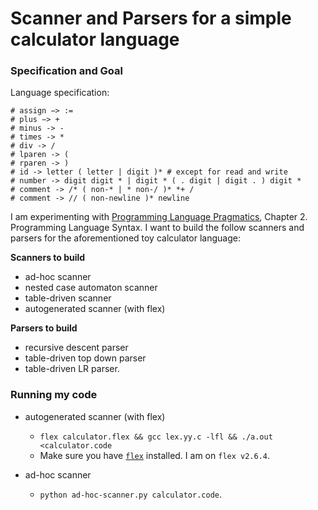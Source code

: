 # Scanner and Parsers for a simple calculator language

### Specification and Goal
Language specification:
```
# assign −> :=
# plus −> +
# minus -> -
# times -> *
# div -> /
# lparen -> (
# rparen -> )
# id -> letter ( letter | digit )* # except for read and write
# number -> digit digit * | digit * ( . digit | digit . ) digit *
# comment -> /* ( non-* | * non-/ )* *+ /
# comment -> // ( non-newline )* newline
```

I am experimenting with [Programming Language Pragmatics](https://www.cs.rochester.edu/~scott/pragmatics/), Chapter 2. Programming Language Syntax. I want to build the follow scanners and parsers for the aforementioned toy calculator language: 

**Scanners to build**
- ad-hoc scanner
- nested case automaton scanner
- table-driven scanner
- autogenerated scanner (with flex)

**Parsers to build**
- recursive descent parser
- table-driven top down parser 
- table-driven LR parser.

### Running my code
- autogenerated scanner (with flex)
	- `flex calculator.flex && gcc lex.yy.c -lfl && ./a.out <calculator.code`
	- Make sure you have [`flex`](https://www.cs.princeton.edu/~appel/modern/c/software/flex/flex.html) installed. I am on `flex v2.6.4`. 


- ad-hoc scanner
	- `python ad-hoc-scanner.py calculator.code`.